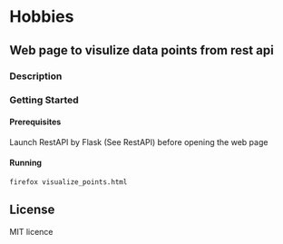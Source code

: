 # Hobbies
## Web page to visulize data points from rest api

### Description  


### Getting Started

#### Prerequisites
Launch RestAPI by Flask (See RestAPI) before opening the web page 

#### Running

```
firefox visualize_points.html
```

## License
MIT licence

